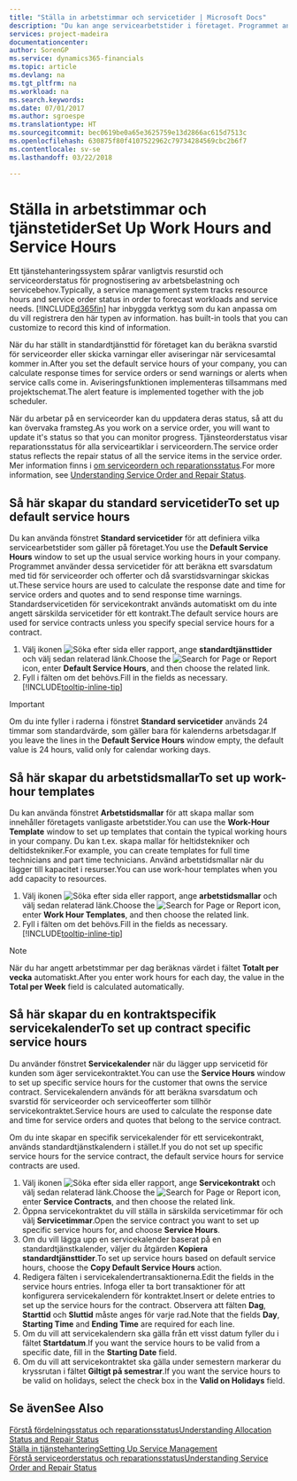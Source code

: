 ```yaml
---
title: "Ställa in arbetstimmar och servicetider | Microsoft Docs"
description: "Du kan ange servicearbetstider i företaget. Programmet använder dessa servicetider för att beräkna ett svarsdatum med tid för serviceorder och offerter och då svarstidsvarningar skickas ut."
services: project-madeira
documentationcenter: 
author: SorenGP
ms.service: dynamics365-financials
ms.topic: article
ms.devlang: na
ms.tgt_pltfrm: na
ms.workload: na
ms.search.keywords: 
ms.date: 07/01/2017
ms.author: sgroespe
ms.translationtype: HT
ms.sourcegitcommit: bec0619be0a65e3625759e13d2866ac615d7513c
ms.openlocfilehash: 630875f80f4107522962c79734284569cbc2b6f7
ms.contentlocale: sv-se
ms.lasthandoff: 03/22/2018

---
```

# <a name="set-up-work-hours-and-service-hours"></a><span data-ttu-id="ce1cb-104">Ställa in arbetstimmar och tjänstetider</span><span class="sxs-lookup"><span data-stu-id="ce1cb-104">Set Up Work Hours and Service Hours</span></span>
<span data-ttu-id="ce1cb-105">Ett tjänstehanteringssystem spårar vanligtvis resurstid och serviceorderstatus för prognostisering av arbetsbelastning och servicebehov.</span><span class="sxs-lookup"><span data-stu-id="ce1cb-105">Typically, a service management system tracks resource hours and service order status in order to forecast workloads and service needs.</span></span> [!INCLUDE[d365fin](includes/d365fin_md.md)]<span data-ttu-id="ce1cb-106"> har inbyggda verktyg som du kan anpassa om du vill registrera den här typen av information.</span><span class="sxs-lookup"><span data-stu-id="ce1cb-106"> has built-in tools that you can customize to record this kind of information.</span></span>  
  
<span data-ttu-id="ce1cb-107">När du har ställt in standardtjänsttid för företaget kan du beräkna svarstid för serviceorder eller skicka varningar eller aviseringar när servicesamtal kommer in.</span><span class="sxs-lookup"><span data-stu-id="ce1cb-107">After you set the default service hours of your company, you can calculate response times for service orders or send warnings or alerts when service calls come in.</span></span> <span data-ttu-id="ce1cb-108">Aviseringsfunktionen implementeras tillsammans med projektschemat.</span><span class="sxs-lookup"><span data-stu-id="ce1cb-108">The alert feature is implemented together with the job scheduler.</span></span>   
  
<span data-ttu-id="ce1cb-109">När du arbetar på en serviceorder kan du uppdatera deras status, så att du kan övervaka framsteg.</span><span class="sxs-lookup"><span data-stu-id="ce1cb-109">As you work on a service order, you will want to update it's status so that you can monitor progress.</span></span> <span data-ttu-id="ce1cb-110">Tjänsteorderstatus visar reparationsstatus för alla serviceartiklar i serviceordern.</span><span class="sxs-lookup"><span data-stu-id="ce1cb-110">The service order status reflects the repair status of all the service items in the service order.</span></span> <span data-ttu-id="ce1cb-111">Mer information finns i [om serviceordern och reparationsstatus](service-order-repair-status.md).</span><span class="sxs-lookup"><span data-stu-id="ce1cb-111">For more information, see [Understanding Service Order and Repair Status](service-order-repair-status.md).</span></span> 

## <a name="to-set-up-default-service-hours"></a><span data-ttu-id="ce1cb-112">Så här skapar du standard servicetider</span><span class="sxs-lookup"><span data-stu-id="ce1cb-112">To set up default service hours</span></span>  
<span data-ttu-id="ce1cb-113">Du kan använda fönstret **Standard servicetider** för att definiera vilka servicearbetstider som gäller på företaget.</span><span class="sxs-lookup"><span data-stu-id="ce1cb-113">You use the **Default Service Hours** window to set up the usual service working hours in your company.</span></span> <span data-ttu-id="ce1cb-114">Programmet använder dessa servicetider för att beräkna ett svarsdatum med tid för serviceorder och offerter och då svarstidsvarningar skickas ut.</span><span class="sxs-lookup"><span data-stu-id="ce1cb-114">These service hours are used to calculate the response date and time for service orders and quotes and to send response time warnings.</span></span> <span data-ttu-id="ce1cb-115">Standardservicetiden för servicekontrakt används automatiskt om du inte angett särskilda servicetider för ett kontrakt.</span><span class="sxs-lookup"><span data-stu-id="ce1cb-115">The default service hours are used for service contracts unless you specify special service hours for a contract.</span></span>  
  
1. <span data-ttu-id="ce1cb-116">Välj ikonen ![Söka efter sida eller rapport](media/ui-search/search_small.png "Ikonen Söka efter sida eller rapport"), ange **standardtjänsttider** och välj sedan relaterad länk.</span><span class="sxs-lookup"><span data-stu-id="ce1cb-116">Choose the ![Search for Page or Report](media/ui-search/search_small.png "Search for Page or Report icon") icon, enter **Default Service Hours**, and then choose the related link.</span></span>  
2. <span data-ttu-id="ce1cb-117">Fyll i fälten om det behövs.</span><span class="sxs-lookup"><span data-stu-id="ce1cb-117">Fill in the fields as necessary.</span></span> [!INCLUDE[tooltip-inline-tip](includes/tooltip-inline-tip_md.md)]  
  
> [!IMPORTANT]  
>  <span data-ttu-id="ce1cb-118">Om du inte fyller i raderna i fönstret **Standard servicetider** används 24 timmar som standardvärde, som gäller bara för kalenderns arbetsdagar.</span><span class="sxs-lookup"><span data-stu-id="ce1cb-118">If you leave the lines in the **Default Service Hours** window empty, the default value is 24 hours, valid only for calendar working days.</span></span>  
  
## <a name="to-set-up-work-hour-templates"></a><span data-ttu-id="ce1cb-119">Så här skapar du arbetstidsmallar</span><span class="sxs-lookup"><span data-stu-id="ce1cb-119">To set up work-hour templates</span></span>
<span data-ttu-id="ce1cb-120">Du kan använda fönstret **Arbetstidsmallar** för att skapa mallar som innehåller företagets vanligaste arbetstider.</span><span class="sxs-lookup"><span data-stu-id="ce1cb-120">You can use the **Work-Hour Template** window to set up templates that contain the typical working hours in your company.</span></span> <span data-ttu-id="ce1cb-121">Du kan t.ex. skapa mallar för heltidstekniker och deltidstekniker.</span><span class="sxs-lookup"><span data-stu-id="ce1cb-121">For example, you can create templates for full time technicians and part time technicians.</span></span> <span data-ttu-id="ce1cb-122">Använd arbetstidsmallar när du lägger till kapacitet i resurser.</span><span class="sxs-lookup"><span data-stu-id="ce1cb-122">You can use work-hour templates when you add capacity to resources.</span></span>  
  
1. <span data-ttu-id="ce1cb-123">Välj ikonen ![Söka efter sida eller rapport](media/ui-search/search_small.png "Ikonen Söka efter sida eller rapport"), ange **arbetstidsmallar** och välj sedan relaterad länk.</span><span class="sxs-lookup"><span data-stu-id="ce1cb-123">Choose the ![Search for Page or Report](media/ui-search/search_small.png "Search for Page or Report icon") icon, enter **Work Hour Templates**, and then choose the related link.</span></span>  
2. <span data-ttu-id="ce1cb-124">Fyll i fälten om det behövs.</span><span class="sxs-lookup"><span data-stu-id="ce1cb-124">Fill in the fields as necessary.</span></span> [!INCLUDE[tooltip-inline-tip](includes/tooltip-inline-tip_md.md)]  
  
> [!Note]
> <span data-ttu-id="ce1cb-125">När du har angett arbetstimmar per dag beräknas värdet i fältet **Totalt per vecka** automatiskt.</span><span class="sxs-lookup"><span data-stu-id="ce1cb-125">After you enter work hours for each day, the value in the **Total per Week** field is calculated automatically.</span></span>  

## <a name="to-set-up-contract-specific-service-hours"></a><span data-ttu-id="ce1cb-126">Så här skapar du en kontraktspecifik servicekalender</span><span class="sxs-lookup"><span data-stu-id="ce1cb-126">To set up contract specific service hours</span></span>  
<span data-ttu-id="ce1cb-127">Du använder fönstret **Servicekalender** när du lägger upp servicetid för kunden som äger servicekontraktet.</span><span class="sxs-lookup"><span data-stu-id="ce1cb-127">You can use the **Service Hours** window to set up specific service hours for the customer that owns the service contract.</span></span> <span data-ttu-id="ce1cb-128">Servicekalendern används för att beräkna svarsdatum och svarstid för serviceorder och serviceofferter som tillhör servicekontraktet.</span><span class="sxs-lookup"><span data-stu-id="ce1cb-128">Service hours are used to calculate the response date and time for service orders and quotes that belong to the service contract.</span></span>  
  
<span data-ttu-id="ce1cb-129">Om du inte skapar en specifik servicekalender för ett servicekontrakt, används standardtjänstkalendern i stället.</span><span class="sxs-lookup"><span data-stu-id="ce1cb-129">If you do not set up specific service hours for the service contract, the default service hours for service contracts are used.</span></span>  
  
1. <span data-ttu-id="ce1cb-130">Välj ikonen ![Söka efter sida eller rapport](media/ui-search/search_small.png "Ikonen Söka efter sida eller rapport"), ange **Servicekontrakt** och välj sedan relaterad länk.</span><span class="sxs-lookup"><span data-stu-id="ce1cb-130">Choose the ![Search for Page or Report](media/ui-search/search_small.png "Search for Page or Report icon") icon, enter **Service Contracts**, and then choose the related link.</span></span>  
2. <span data-ttu-id="ce1cb-131">Öppna servicekontraktet du vill ställa in särskilda servicetimmar för och välj **Servicetimmar**.</span><span class="sxs-lookup"><span data-stu-id="ce1cb-131">Open the service contract you want to set up specific service hours for, and choose **Service Hours**.</span></span>  
4. <span data-ttu-id="ce1cb-132">Om du vill lägga upp en servicekalender baserat på en standardtjänstkalender, väljer du åtgärden **Kopiera standardtjänsttider**.</span><span class="sxs-lookup"><span data-stu-id="ce1cb-132">To set up service hours based on default service hours, choose the **Copy Default Service Hours** action.</span></span>  
5. <span data-ttu-id="ce1cb-133">Redigera fälten i servicekalendertransaktionerna.</span><span class="sxs-lookup"><span data-stu-id="ce1cb-133">Edit the fields in the service hours entries.</span></span> <span data-ttu-id="ce1cb-134">Infoga eller ta bort transaktioner för att konfigurera servicekalendern för kontraktet.</span><span class="sxs-lookup"><span data-stu-id="ce1cb-134">Insert or delete entries to set up the service hours for the contract.</span></span> <span data-ttu-id="ce1cb-135">Observera att fälten **Dag**, **Starttid** och **Sluttid** måste anges för varje rad.</span><span class="sxs-lookup"><span data-stu-id="ce1cb-135">Note that the fields **Day**, **Starting Time** and **Ending Time** are required for each line.</span></span>  
6. <span data-ttu-id="ce1cb-136">Om du vill att servicekalendern ska gälla från ett visst datum fyller du i fältet **Startdatum**.</span><span class="sxs-lookup"><span data-stu-id="ce1cb-136">If you want the service hours to be valid from a specific date, fill in the **Starting Date** field.</span></span>  
7. <span data-ttu-id="ce1cb-137">Om du vill att servicekontraktet ska gälla under semestern markerar du kryssrutan i fältet **Giltigt på semestrar**.</span><span class="sxs-lookup"><span data-stu-id="ce1cb-137">If you want the service hours to be valid on holidays, select the check box in the **Valid on Holidays** field.</span></span>  

## <a name="see-also"></a><span data-ttu-id="ce1cb-138">Se även</span><span class="sxs-lookup"><span data-stu-id="ce1cb-138">See Also</span></span>  
[<span data-ttu-id="ce1cb-139">Förstå fördelningsstatus och reparationsstatus</span><span class="sxs-lookup"><span data-stu-id="ce1cb-139">Understanding Allocation Status and Repair Status</span></span>](service-allocation-status-and-repair-status.md)  
[<span data-ttu-id="ce1cb-140">Ställa in tjänstehantering</span><span class="sxs-lookup"><span data-stu-id="ce1cb-140">Setting Up Service Management</span></span>](service-setup-service.md)  
[<span data-ttu-id="ce1cb-141">Förstå serviceorderstatus och reparationsstatus</span><span class="sxs-lookup"><span data-stu-id="ce1cb-141">Understanding Service Order and Repair Status</span></span>](service-order-repair-status.md)  

